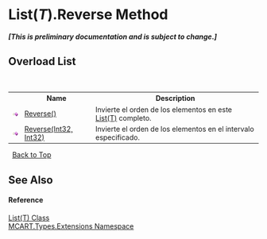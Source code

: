 # List(*T*).Reverse Method 
 _**\[This is preliminary documentation and is subject to change.\]**_


## Overload List
&nbsp;<table><tr><th></th><th>Name</th><th>Description</th></tr><tr><td>![Public method](media/pubmethod.gif "Public method")</td><td><a href="254139e6-10ff-2ae1-205c-072a65891d8b">Reverse()</a></td><td>
Invierte el orden de los elementos en este <a href="e472f890-0d94-e75b-9f29-f49cc04a830f">List(T)</a> completo.</td></tr><tr><td>![Public method](media/pubmethod.gif "Public method")</td><td><a href="808a9862-c01b-c043-4347-32d59e3b8df8">Reverse(Int32, Int32)</a></td><td>
Invierte el orden de los elementos en el intervalo especificado.</td></tr></table>&nbsp;
<a href="#list(*t*).reverse-method">Back to Top</a>

## See Also


#### Reference
<a href="e472f890-0d94-e75b-9f29-f49cc04a830f">List(T) Class</a><br /><a href="a8e71047-44e0-7000-43f0-67a6f5b9758c">MCART.Types.Extensions Namespace</a><br />